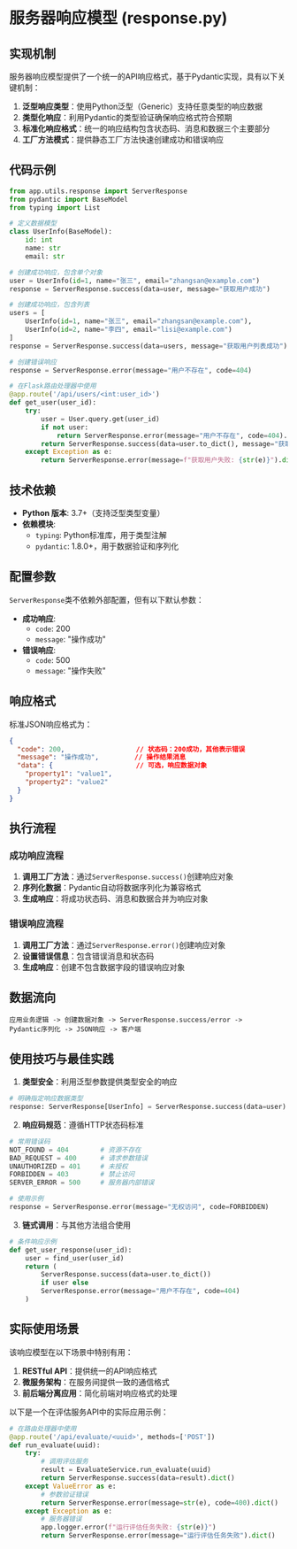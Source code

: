 # 服务器响应模型 (response.py)

## 实现机制

服务器响应模型提供了一个统一的API响应格式，基于Pydantic实现，具有以下关键机制：

1. **泛型响应类型**：使用Python泛型（Generic）支持任意类型的响应数据
2. **类型化响应**：利用Pydantic的类型验证确保响应格式符合预期
3. **标准化响应格式**：统一的响应结构包含状态码、消息和数据三个主要部分
4. **工厂方法模式**：提供静态工厂方法快速创建成功和错误响应

## 代码示例

```python
from app.utils.response import ServerResponse
from pydantic import BaseModel
from typing import List

# 定义数据模型
class UserInfo(BaseModel):
    id: int
    name: str
    email: str

# 创建成功响应，包含单个对象
user = UserInfo(id=1, name="张三", email="zhangsan@example.com")
response = ServerResponse.success(data=user, message="获取用户成功")

# 创建成功响应，包含列表
users = [
    UserInfo(id=1, name="张三", email="zhangsan@example.com"),
    UserInfo(id=2, name="李四", email="lisi@example.com")
]
response = ServerResponse.success(data=users, message="获取用户列表成功")

# 创建错误响应
response = ServerResponse.error(message="用户不存在", code=404)

# 在Flask路由处理器中使用
@app.route('/api/users/<int:user_id>')
def get_user(user_id):
    try:
        user = User.query.get(user_id)
        if not user:
            return ServerResponse.error(message="用户不存在", code=404).dict()
        return ServerResponse.success(data=user.to_dict(), message="获取用户成功").dict()
    except Exception as e:
        return ServerResponse.error(message=f"获取用户失败: {str(e)}").dict()
```

## 技术依赖

- **Python 版本**: 3.7+（支持泛型类型变量）
- **依赖模块**:
  - `typing`: Python标准库，用于类型注解
  - `pydantic`: 1.8.0+，用于数据验证和序列化

## 配置参数

`ServerResponse`类不依赖外部配置，但有以下默认参数：

- **成功响应**:
  - `code`: 200
  - `message`: "操作成功"
- **错误响应**:
  - `code`: 500
  - `message`: "操作失败" 

## 响应格式

标准JSON响应格式为：

```json
{
  "code": 200,                  // 状态码：200成功，其他表示错误
  "message": "操作成功",         // 操作结果消息
  "data": {                     // 可选，响应数据对象
    "property1": "value1",
    "property2": "value2"
  }
}
```

## 执行流程

### 成功响应流程

1. **调用工厂方法**：通过`ServerResponse.success()`创建响应对象
2. **序列化数据**：Pydantic自动将数据序列化为兼容格式
3. **生成响应**：将成功状态码、消息和数据合并为响应对象

### 错误响应流程

1. **调用工厂方法**：通过`ServerResponse.error()`创建响应对象
2. **设置错误信息**：包含错误消息和状态码
3. **生成响应**：创建不包含数据字段的错误响应对象

## 数据流向

```
应用业务逻辑 -> 创建数据对象 -> ServerResponse.success/error -> 
Pydantic序列化 -> JSON响应 -> 客户端
```

## 使用技巧与最佳实践

1. **类型安全**：利用泛型参数提供类型安全的响应

```python
# 明确指定响应数据类型
response: ServerResponse[UserInfo] = ServerResponse.success(data=user)
```

2. **响应码规范**：遵循HTTP状态码标准

```python
# 常用错误码
NOT_FOUND = 404        # 资源不存在
BAD_REQUEST = 400      # 请求参数错误
UNAUTHORIZED = 401     # 未授权
FORBIDDEN = 403        # 禁止访问
SERVER_ERROR = 500     # 服务器内部错误

# 使用示例
response = ServerResponse.error(message="无权访问", code=FORBIDDEN)
```

3. **链式调用**：与其他方法组合使用

```python
# 条件响应示例
def get_user_response(user_id):
    user = find_user(user_id)
    return (
        ServerResponse.success(data=user.to_dict())
        if user else
        ServerResponse.error(message="用户不存在", code=404)
    )
```

## 实际使用场景

该响应模型在以下场景中特别有用：

1. **RESTful API**：提供统一的API响应格式
2. **微服务架构**：在服务间提供一致的通信格式
3. **前后端分离应用**：简化前端对响应格式的处理

以下是一个在评估服务API中的实际应用示例：

```python
# 在路由处理器中使用
@app.route('/api/evaluate/<uuid>', methods=['POST'])
def run_evaluate(uuid):
    try:
        # 调用评估服务
        result = EvaluateService.run_evaluate(uuid)
        return ServerResponse.success(data=result).dict()
    except ValueError as e:
        # 参数验证错误
        return ServerResponse.error(message=str(e), code=400).dict()
    except Exception as e:
        # 服务器错误
        app.logger.error(f"运行评估任务失败: {str(e)}")
        return ServerResponse.error(message="运行评估任务失败").dict()
```